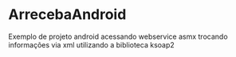 ArrecebaAndroid
===============

Exemplo de projeto android acessando webservice asmx trocando informações via xml utilizando a biblioteca ksoap2

